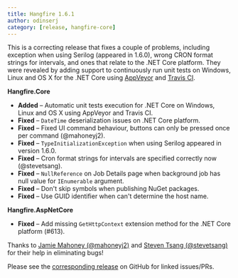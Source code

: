 ```yaml
---
title: Hangfire 1.6.1
author: odinserj
category: [release, hangfire-core]
---
```


This is a correcting release that fixes a couple of problems, including exception when using Serilog (appeared in 1.6.0), wrong CRON format strings for intervals, and ones that relate to the .NET Core platform. They were revealed by adding support to continuously run unit tests on Windows, Linux and OS X for the .NET Core using [AppVeyor](https://www.appveyor.com/) and [Travis CI](https://travis-ci.org/).

**Hangfire.Core**

* **Added** – Automatic unit tests execution for .NET Core on Windows, Linux and OS X using AppVeyor and Travis&nbsp;CI.
* **Fixed** – `DateTime` deserialization issues on .NET Core platform.
* **Fixed** – Fixed UI command behaviour, buttons can only be pressed once per command (@mahoneyj2).
* **Fixed** – `TypeInitializationException` when using Serilog appeared in version 1.6.0.
* **Fixed** – Cron format strings for intervals are specified correctly now (@stevetsang).
* **Fixed** – `NullReference` on Job Details page when background job has null value for `IEnumerable` argument.
* **Fixed** – Don't skip symbols when publishing NuGet packages.
* **Fixed** – Use GUID identifier when can't determine the host name.

**Hangfire.AspNetCore**

* **Fixed** – Add missing `GetHttpContext` extension method for the .NET Core platform (#613).

Thanks to [Jamie Mahoney (@mahoneyj2)](https://github.com/mahoneyj2) and [Steven Tsang (@stevetsang)](https://github.com/stevetsang) for their help in eliminating bugs!

Please see the [corresponding release](https://github.com/HangfireIO/Hangfire/releases/tag/v1.6.1) on GitHub for linked issues/PRs.